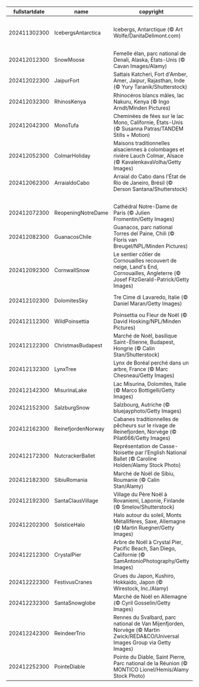 |fullstartdate|name|copyright|title|image|
|--|--|--|--|--|
202411302300|IcebergsAntarctica|Icebergs, Antarctique (© Art Wolfe/DanitaDelimont.com)|Protéger les dernières grandes étendues sauvages|![](/fr-FR/2024/12/202411302300IcebergsAntarctica.jpg)|
202412012300|SnowMoose|Femelle élan, parc national de Denali, Alaska, États-Unis (© Cavan Images/Alamy)|Prenez votre « élan » vers le Grand Nord|![](/fr-FR/2024/12/202412012300SnowMoose.jpg)|
202412022300|JaipurFort|Sattais Katcheri, Fort d'Amber, Amer, Jaipur, Rajasthan, Inde (© Yury Taranik/Shutterstock)|Des piliers et des hommes|![](/fr-FR/2024/12/202412022300JaipurFort.jpg)|
202412032300|RhinosKenya|Rhinocéros blancs mâles, lac Nakuru, Kenya (© Ingo Arndt/Minden Pictures)|Un animal au bord de l'extinction|![](/fr-FR/2024/12/202412032300RhinosKenya.jpg)|
202412042300|MonoTufa|Cheminées de fées sur le lac Mono, Californie, États-Unis (© Susanna Patras/TANDEM Stills + Motion)|Un trésor géologique californien|![](/fr-FR/2024/12/202412042300MonoTufa.jpg)|
202412052300|ColmarHoliday|Maisons traditionnelles alsaciennes à colombages et rivière Lauch Colmar, Alsace (© KavalenkavaVolha/Getty Images)|Magie Hivernale|![](/fr-FR/2024/12/202412052300ColmarHoliday.jpg)|
202412062300|ArraialdoCabo|Arraial do Cabo dans l'État de Rio de Janeiro, Brésil (© Derson Santana/Shutterstock)|Du bleu à perte de vue|![](/fr-FR/2024/12/202412062300ArraialdoCabo.jpg)|
||||![](/fr-FR/2024/12/.jpg)|
202412072300|ReopeningNotreDame|Cathédral Notre-Dame de Paris (© Julien Fromentin/Getty Images)|Notre-Dame renaît de ses cendres|![](/fr-FR/2024/12/202412072300ReopeningNotreDame.jpg)|
202412082300|GuanacosChile|Guanacos, parc national Torres del Paine, Chili (© Floris van Breugel/NPL/Minden Pictures)|Les gardiens des steppes andines|![](/fr-FR/2024/12/202412082300GuanacosChile.jpg)|
202412092300|CornwallSnow|Le sentier côtier de Cornouailles recouvert de neige, Land's End, Cornouailles, Angleterre (© Josef FitzGerald-Patrick/Getty Images)|Le Finisterre anglais|![](/fr-FR/2024/12/202412092300CornwallSnow.jpg)|
202412102300|DolomitesSky|Tre Cime di Lavaredo, Italie (© Daniel Maran/Getty Images)|Les géants des Dolomites italiennes|![](/fr-FR/2024/12/202412102300DolomitesSky.jpg)|
202412112300|WildPoinsettia|Poinsettia ou Fleur de Noël (© David Hosking/NPL/Minden Pictures)|La fleur de Noël par excellence|![](/fr-FR/2024/12/202412112300WildPoinsettia.jpg)|
202412122300|ChristmasBudapest|Marché de Noël, basilique Saint-Étienne, Budapest, Hongrie (© Calin Stan/Shutterstock)|Un avant-goût de Noël|![](/fr-FR/2024/12/202412122300ChristmasBudapest.jpg)|
202412132300|LynxTree|Lynx de Boréal perché dans un arbre, France (© Marc Chesneau/Getty Images)|Le sphinx des bois|![](/fr-FR/2024/12/202412132300LynxTree.jpg)|
202412142300|MisurinaLake|Lac Misurina, Dolomites, Italie (© Marco Bottigelli/Getty Images)|Un lac de larmes|![](/fr-FR/2024/12/202412142300MisurinaLake.jpg)|
202412152300|SalzburgSnow|Salzbourg, Autriche (© bluejayphoto/Getty Images)|La perle des Alpes|![](/fr-FR/2024/12/202412152300SalzburgSnow.jpg)|
202412162300|ReinefjordenNorway|Cabanes traditionnelles de pêcheurs sur le rivage de Reinefjorden, Norvège (© Pilat666/Getty Images)|Un paysage magique|![](/fr-FR/2024/12/202412162300ReinefjordenNorway.jpg)|
202412172300|NutcrackerBallet|Représentation de Casse-Noisette par l’English National Ballet (© Caroline Holden/Alamy Stock Photo)|Le ballet incontournable de ces fêtes|![](/fr-FR/2024/12/202412172300NutcrackerBallet.jpg)|
202412182300|SibiuRomania|Marché de Noël de Sibiu, Roumanie  (© Calin Stan/Alamy)|Noël au Cœur de la Transylvanie|![](/fr-FR/2024/12/202412182300SibiuRomania.jpg)|
202412192300|SantaClausVillage|Village du Père Noël à Rovaniemi, Laponie, Finlande (© Smelov/Shutterstock)|Là où vit le Père Noël|![](/fr-FR/2024/12/202412192300SantaClausVillage.jpg)|
202412202300|SolsticeHalo|Halo autour du soleil, Monts Métallifères, Saxe, Allemagne (© Martin Ruegner/Getty Images)|Merveille hivernale|![](/fr-FR/2024/12/202412202300SolsticeHalo.jpg)|
202412212300|CrystalPier|Arbre de Noël à Crystal Pier, Pacific Beach, San Diego, Californie (© SamAntonioPhotography/Getty Images)|Le surf, le sable et le Père Noël !|![](/fr-FR/2024/12/202412212300CrystalPier.jpg)|
202412222300|FestivusCranes|Grues du Japon, Kushiro, Hokkaido, Japon (© Wirestock, Inc./Alamy)|L'art du vol|![](/fr-FR/2024/12/202412222300FestivusCranes.jpg)|
202412232300|SantaSnowglobe|Marché de Noël en Allemagne (© Cyril Gosselin/Getty Images)|N’oubliez pas vos petits souliers !|![](/fr-FR/2024/12/202412232300SantaSnowglobe.jpg)|
202412242300|ReindeerTrio|Rennes du Svalbard, parc national de Van Mijenfjorden, Norvège (© Martin Zwick/REDA&CO/Universal Images Group via Getty Images)|Joyeux Noël !|![](/fr-FR/2024/12/202412242300ReindeerTrio.jpg)|
202412252300|PointeDiable|Pointe du Diable, Saint Pierre, Parc national de la Réunion (© MONTICO Lionel/Hemis/Alamy Stock Photo)|Le souffle du diable et de la nature|![](/fr-FR/2024/12/202412252300PointeDiable.jpg)|
